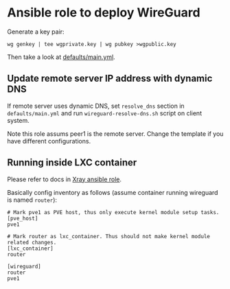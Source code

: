# Ansible role to deploy WireGuard

Generate a key pair:

```
wg genkey | tee wgprivate.key | wg pubkey >wgpublic.key
```

Then take a look at [defaults/main.yml](defaults/main.yml).

## Update remote server IP address with dynamic DNS

If remote server uses dynamic DNS, set `resolve_dns` section in `defaults/main.yml`
and run `wireguard-resolve-dns.sh` script on client system.

Note this role assums peer1 is the remote server. Change the template if you have
different configurations.

## Running inside LXC container

Please refer to docs in [Xray ansible role](https://github.com/home-router/xray?tab=readme-ov-file#running-inside-lxc-container).

Basically config inventory as follows (assume container running wireguard is named `router`):

```
# Mark pve1 as PVE host, thus only execute kernel module setup tasks.
[pve_host]
pve1

# Mark router as lxc_container. Thus should not make kernel module related changes.
[lxc_container]
router

[wireguard]
router
pve1
```
